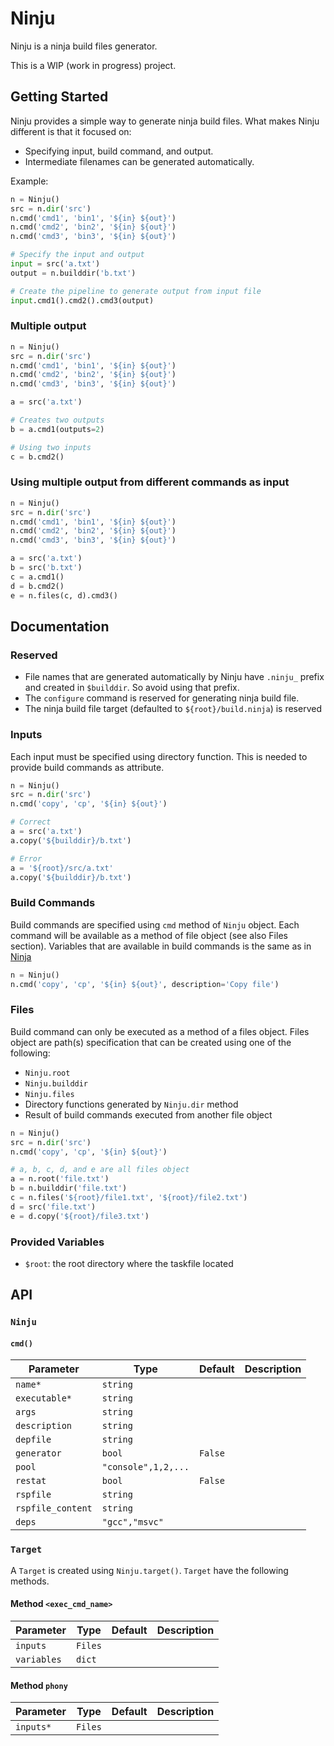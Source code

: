# Ninju

Ninju is a ninja build files generator.

This is a WIP (work in progress) project.

## Getting Started

Ninju provides a simple way to generate ninja build files.
What makes Ninju different is that it focused on:

- Specifying input, build command, and output.
- Intermediate filenames can be generated automatically.

Example:

```python
n = Ninju()
src = n.dir('src')
n.cmd('cmd1', 'bin1', '${in} ${out}')
n.cmd('cmd2', 'bin2', '${in} ${out}')
n.cmd('cmd3', 'bin3', '${in} ${out}')

# Specify the input and output
input = src('a.txt')
output = n.builddir('b.txt')

# Create the pipeline to generate output from input file
input.cmd1().cmd2().cmd3(output)
```

### Multiple output

```python
n = Ninju()
src = n.dir('src')
n.cmd('cmd1', 'bin1', '${in} ${out}')
n.cmd('cmd2', 'bin2', '${in} ${out}')
n.cmd('cmd3', 'bin3', '${in} ${out}')

a = src('a.txt')

# Creates two outputs
b = a.cmd1(outputs=2)

# Using two inputs
c = b.cmd2()
```

### Using multiple output from different commands as input

```python
n = Ninju()
src = n.dir('src')
n.cmd('cmd1', 'bin1', '${in} ${out}')
n.cmd('cmd2', 'bin2', '${in} ${out}')
n.cmd('cmd3', 'bin3', '${in} ${out}')

a = src('a.txt')
b = src('b.txt')
c = a.cmd1()
d = b.cmd2()
e = n.files(c, d).cmd3()
```

## Documentation

### Reserved

- File names that are generated automatically by Ninju have `.ninju_` prefix and created in `$builddir`. So avoid using that prefix.
- The `configure` command is reserved for generating ninja build file.
- The ninja build file target (defaulted to `${root}/build.ninja`) is reserved

### Inputs

Each input must be specified using directory function.
This is needed to provide build commands as attribute.

```python
n = Ninju()
src = n.dir('src')
n.cmd('copy', 'cp', '${in} ${out}')

# Correct
a = src('a.txt')
a.copy('${builddir}/b.txt')

# Error
a = '${root}/src/a.txt'
a.copy('${builddir}/b.txt')
```

### Build Commands

Build commands are specified using `cmd` method of `Ninju` object.
Each command will be available as a method of file object (see also Files section).
Variables that are available in build commands is the same as in [Ninja](https://ninja-build.org/manual.html#ref_rule)

```python
n = Ninju()
n.cmd('copy', 'cp', '${in} ${out}', description='Copy file')
```

### Files

Build command can only be executed as a method of a files object.
Files object are path(s) specification that can be created using one of the following:

- `Ninju.root`
- `Ninju.builddir`
- `Ninju.files`
- Directory functions generated by `Ninju.dir` method
- Result of build commands executed from another file object

```python
n = Ninju()
src = n.dir('src')
n.cmd('copy', 'cp', '${in} ${out}')

# a, b, c, d, and e are all files object
a = n.root('file.txt')
b = n.builddir('file.txt')
c = n.files('${root}/file1.txt', '${root}/file2.txt')
d = src('file.txt')
e = d.copy('${root}/file3.txt')
```

### Provided Variables

- `$root`: the root directory where the taskfile located

## API

### `Ninju`

#### `cmd()`

Parameter | Type | Default | Description
----------|------|---------|------------
`name*` | `string` |  |
`executable*` | `string` |  |
`args` | `string` |  |
`description` | `string` |  |
`depfile` | `string` |  |
`generator` | `bool` | `False` |
`pool` | `"console",1,2,...` |  |
`restat` | `bool` | `False` |
`rspfile` | `string` |  |
`rspfile_content` | `string` |  |
`deps` | `"gcc","msvc"` |  |

### `Target`

A `Target` is created using `Ninju.target()`.
`Target` have the following methods.

#### Method `<exec_cmd_name>`

Parameter | Type | Default | Description
----------|------|---------|------------
`inputs` | `Files` |  |
`variables` | `dict` |  |

#### Method `phony`

Parameter | Type | Default | Description
----------|------|---------|------------
`inputs*` | `Files` |  |
